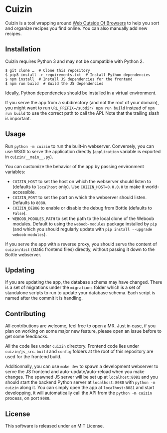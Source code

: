 Cuizin
======

Cuizin is a tool wrapping around [Web Outside Of Browsers](http://weboob.org/)
to help you sort and organize recipes you find online. You can also manually
add new recipes.


## Installation

Cuizin requires Python 3 and may not be compatible with Python 2.

```
$ git clone …  # Clone this repository
$ pip3 install -r requirements.txt  # Install Python dependencies
$ npm install  # Install JS dependencies for the frontend
$ npm run build  # Build the JS dependencies
```

Ideally, Python dependencies should be installed in a virtual environment.

If you serve the app from a subdirectory (and not the root of your domain),
you might want to run `URL_PREFIX=/subdir/ npm run build` instead of `npm run
build` to use the correct path to call the API. Note that the trailing slash
is important.


## Usage

Run `python -m cuizin` to run the built-in webserver. Conversely, you can use
WSGI to serve the application directly (`application` variable is exported in
`cuizin/__main__.py`).

You can customize the behavior of the app by passing environment variables:
* `CUIZIN_HOST` to set the host on which the webserver should listen to
  (defaults to `localhost` only). Use `CUIZIN_HOST=0.0.0.0` to make it
  world-accessible.
* `CUIZIN_PORT` to set the port on which the webserver should listen. Defaults
  to `8080`.
* `CUIZIN_DEBUG` to enable or disable the debug from Bottle (defaults to
  `False`).
* `WEBOOB_MODULES_PATH` to set the path to the local clone of the Weboob
  modules. Default to using the `weboob-modules` package installed by `pip`
  (and which you should regularly update with `pip install --upgrade
  weboob-modules`).

If you serve the app with a reverse proxy, you should serve the content of
`cuizin/dist` (static frontend files) directly, without passing it down to the
Bottle webserver.


## Updating

If you are updating the app, the database schema may have changed. There is a
set of migrations under the `migrations` folder which is a set of standalone
scripts to run to update your database schema. Each script is named after the
commit it is handling.


## Contributing

All contributions are welcome, feel free to open a MR. Just in case, if you
plan on working on some major new feature, please open an issue before to get
some feedbacks.

All the code lies under `cuizin` directory. Frontend code lies under
`cuizin/js_src`. `build` and `config` folders at the root of this repository
are used for the frontend build.

Additionnally, you can use `make dev` to spawn a development webserver to
serve the JS frontend and auto-update/auto-reload when you make changes. The
spawned JS server will be set up at `localhost:8081` and you should start the
backend Python server at `localhost:8080` with `python -m cuizin` along it.
You can simply open the app at `localhost:8081` and start developping, it will
automatically call the API from the `python -m cuizin` process, on port
`8080`.


## License

This software is released under an MIT License.
